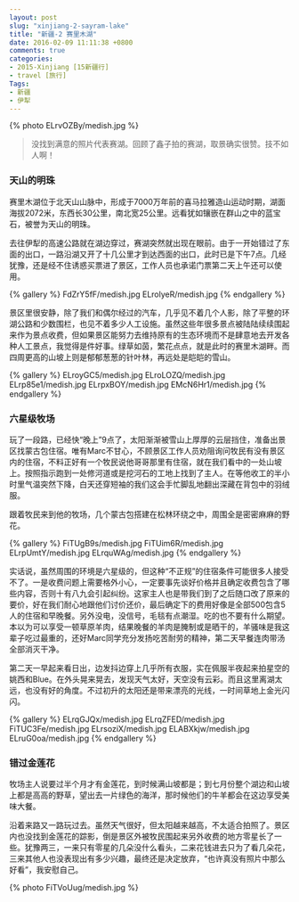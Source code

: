 ```yaml
---
layout: post
slug: "xinjiang-2-sayram-lake"
title: "新疆-2 赛里木湖"
date: 2016-02-09 11:11:38 +0800
comments: true
categories:
- 2015-Xinjiang [15新疆行]
- travel [旅行]
Tags:
- 新疆
- 伊犁
---
```


{% photo ELrvOZBy/medish.jpg %}

> 没找到满意的照片代表赛湖。回顾了鑫子拍的赛湖，取景确实很赞。技不如人啊！

### 天山的明珠

赛里木湖位于北天山山脉中，形成于7000万年前的喜马拉雅造山运动时期，湖面海拔2072米，东西长30公里，南北宽25公里。远看犹如镶嵌在群山之中的蓝宝石，被誉为天山的明珠。

去往伊犁的高速公路就在湖边穿过，赛湖突然就出现在眼前。由于一开始错过了东面的出口，一路沿湖又开了十几公里才到达西面的出口，此时已是下午7点。几经犹豫，还是经不住诱惑买票进了景区，工作人员也承诺门票第二天上午还可以使用。

<!-- more -->

{% gallery %}
FdZrY5fF/medish.jpg
ELrolyeR/medish.jpg
{% endgallery %}

景区里很安静，除了我们和偶尔经过的汽车，几乎见不着几个人影，除了平整的环湖公路和少数围栏，也见不着多少人工设施。虽然这些年很多景点被陆陆续续围起来作为景点收费，但如果景区能努力去维持原有的生态环境而不是肆意地去开发各种人工景点，我觉得是件好事。绿草如茵，繁花点点，就是此时的赛里木湖畔。而四周更高的山坡上则是郁郁葱葱的针叶林，再远处是皑皑的雪山。

{% gallery %}
ELroyGC5/medish.jpg
ELroLOZQ/medish.jpg
ELrp85e1/medish.jpg
ELrpxBOY/medish.jpg
EMcN6Hr1/medish.jpg
{% endgallery %}

### 六星级牧场

玩了一段路，已经快“晚上”9点了，太阳渐渐被雪山上厚厚的云层挡住，准备出景区找蒙古包住宿。唯有Marc不甘心，不顾景区工作人员劝阻询问牧民有没有景区内的住宿，不料正好有一个牧民说他哥哥那里有住宿，就在我们看中的一处山坡上。按照指示跑到一处修河道或是挖河石的工地上找到了主人。在等他收工的半小时里气温突然下降，白天还穿短袖的我们这会手忙脚乱地翻出深藏在背包中的羽绒服。

跟着牧民来到他的牧场，几个蒙古包搭建在松林环绕之中，周围全是密密麻麻的野花。

{% gallery %}
FiTUgB9s/medish.jpg
FiTUim6R/medish.jpg
ELrpUmtY/medish.jpg
ELrquWAg/medish.jpg
{% endgallery %}

实话说，虽然周围的环境是六星级的，但这种“不正规”的住宿条件可能很多人接受不了。一是收费问题上需要格外小心，一定要事先谈好价格并且确定收费包含了哪些内容，否则十有八九会引起纠纷。这家主人也是带我们到了之后随口改了原来的要价，好在我们耐心地跟他们讨价还价，最后确定下的费用好像是全部500包含5人的住宿和早晚餐。另外没电，没信号，毛毯有点潮湿。吃的也不要有什么期望。本以为可以享受一顿草原羊肉，结果晚餐的羊肉是腌制或是晒干的，羊骚味是我这辈子吃过最重的，还好Marc同学充分发扬吃苦耐劳的精神，第二天早餐连肉带汤全部消灭干净。

第二天一早起来看日出，边发抖边穿上几乎所有衣服，实在佩服半夜起来拍星空的姚西和Blue。在外头晃来晃去，发现天气太好，天空没有云彩。而且这里离湖太远，也没有好的角度。不过初升的太阳还是带来漂亮的光线，一时间草地上金光闪闪。

{% gallery %}
ELrqGJQx/medish.jpg
ELrqZFED/medish.jpg
FiTUC3Fe/medish.jpg
ELrsoziX/medish.jpg
ELABXkjw/medish.jpg
ELruG0oa/medish.jpg
{% endgallery %}

### 错过金莲花

牧场主人说要过半个月才有金莲花，到时候满山坡都是；到七月份整个湖边和山坡上都是高高的野草，望出去一片绿色的海洋，那时候他们的牛羊都会在这边享受美味大餐。

沿着来路又一路玩过去。虽然天气很好，但太阳越来越高，不太适合拍照了。景区内也没找到金莲花的踪影，倒是景区外被牧民围起来另外收费的地方零星长了一些。犹豫两三，一来只有零星的几朵没什么看头，二来花钱进去只为了看几朵花，三来其他人也没表现出有多少兴趣，最终还是决定放弃，“也许真没有照片中那么好看”，我安慰自己。

{% photo FiTVoUug/medish.jpg %}
